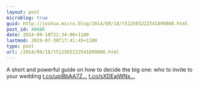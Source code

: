 ```yaml
---
layout: post
microblog: true
guid: http://joshua.micro.blog/2014/09/18/t512565222541099008.html
post_id: 40486
date: 2014-09-18T22:34:06+1100
lastmod: 2019-07-30T17:41:45+1100
type: post
url: /2014/09/18/t512565222541099008.html
---
```

A short and powerful guide on how to decide the big one: who to invite to your wedding [t.co/upiBbAA7Z...](http://t.co/upiBbAA7ZQ) [t.co/sXDEajWNx...](http://t.co/sXDEajWNxZ)
